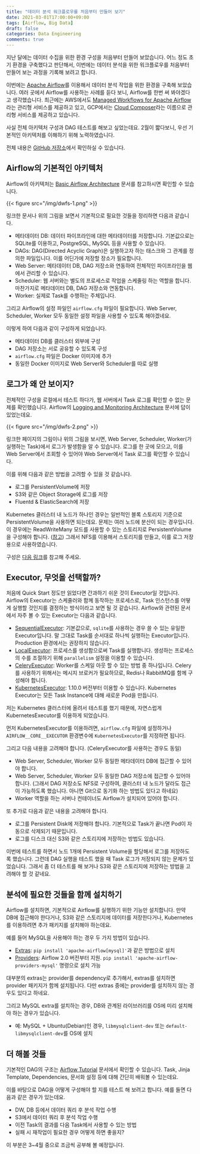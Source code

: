 ```yaml
---
title: "데이터 분석 워크플로우를 처음부터 만들어 보기"
date: 2021-03-01T17:00:00+09:00
tags: [Airflow, Big Data]
draft: false
categories: Data Engineering
comments: true
---
```


지난 달에는 데이터 수집을 위한 환경 구성을 처음부터 만들어 보았습니다. 어느 정도 초기 환경을 구축했다고 판단해서, 이번에는 데이터 분석을 위한 워크플로우를 처음부터 만들어 보는 과정을 기록해 보려고 합니다.

이번에는 [Apache Airflow](http://airflow.apache.org/)를 이용해서 데이터 분석 작업을 위한 환경을 구축해 보았습니다. 여러 곳에서 Airflow를 사용하는 사례를 듣다 보니, Airflow를 한번 써 봐야겠다고 생각했습니다. 최근에는 AWS에서도 [Managed Workflows for Apache Airflow](https://aws.amazon.com/ko/managed-workflows-for-apache-airflow/)라는 관리형 서비스를 제공하고 있고, GCP에서는 [Cloud Composer](https://cloud.google.com/composer/)라는 이름으로 관리형 서비스를 제공하고 있습니다.  

사실 전체 아키텍처 구성과 DAG 테스트를 해보고 싶었는데요. 2월이 짧다보니, 우선 기본적인 아키텍처를 이해하기 위해 노력하였습니다.

전체 내용은 [GitHub 저장소](https://github.com/rubysoho07/data-workflow-from-scratch)에서 확인하실 수 있습니다. 

## Airflow의 기본적인 아키텍처

Airflow의 아키텍처는 [Basic Airflow Architecture](https://airflow.apache.org/docs/apache-airflow/stable/concepts.html#basic-airflow-architecture) 문서를 참고하시면 확인할 수 있습니다. 

{{< figure src="/img/dwfs-1.png" >}}

링크한 문서나 위의 그림을 보면서 기본적으로 필요한 것들을 정리하면 다음과 같습니다. 

* 메타데이터 DB: 데이터 파이프라인에 대한 메타데이터를 저장합니다. 기본값으로는 SQLite를 이용하고, PostgreSQL, MySQL 등을 사용할 수 있습니다. 
* DAGs: DAG(Directed Acyclic Graph)은 실행하고자 하는 태스크와 그 관계를 정의한 파일입니다. 이를 어딘가에 저장할 장소가 필요합니다. 
* Web Server: 메타데이터 DB, DAG 저장소와 연동하여 전체적인 파이프라인을 웹에서 관리할 수 있습니다. 
* Scheduler: 웹 서버와는 별도의 프로세스로 작업을 스케줄링 하는 역할을 합니다. 마찬가지로 메타데이터 DB, DAG 저장소와 연동합니다.
* Worker: 실제로 Task를 수행하는 주체입니다.

그리고 Airflow의 설정 파일인 `airflow.cfg` 파일이 필요합니다. Web Server, Scheduler, Worker 모두 동일한 설정 파일을 사용할 수 있도록 해야겠네요.

이렇게 하여 다음과 같이 구성하게 되었습니다.

* 메타데이터 DB를 클러스터 외부에 구성
* DAG 저장소는 서로 공유할 수 있도록 구성
* `airflow.cfg` 파일은 Docker 이미지에 추가
* 동일한 Docker 이미지로 Web Server와 Scheduler를 따로 실행

## 로그가 왜 안 보이지?

전체적인 구성을 로컬에서 테스트 하다가, 웹 서버에서 Task 로그를 확인할 수 없는 문제를 확인했습니다. Airflow의 [Logging and Monitoring Architecture](https://airflow.apache.org/docs/apache-airflow/stable/logging-monitoring/logging-architecture.html) 문서에 답이 있었는데요. 

{{< figure src="/img/dwfs-2.png" >}}

링크한 페이지의 그림이나 위의 그림을 보시면, Web Server, Scheduler, Worker(가 실행하는 Task)에서 로그가 발생함을 알 수 있습니다. 로그를 한 곳에 모으고, 이를 Web Server에서 조회할 수 있어야 Web Server에서 Task 로그를 확인할 수 있습니다. 

이를 위해 다음과 같은 방법을 고려할 수 있을 것 같습니다. 

* 로그를 PersistentVolume에 저장
* S3와 같은 Object Storage에 로그를 저장
* Fluentd & ElasticSearch에 저장

Kubernetes 클러스터 내 노드가 하나인 경우는 일반적인 블록 스토리지 기준으로 PersistentVolume을 사용하면 되는데요. 문제는 여러 노드에 분산이 되는 경우입니다. 이 경우에는 ReadWriteMany 모드를 사용할 수 있는 스토리지로 PersistentVolume을 구성해야 합니다. ([참고](https://kubernetes.io/ko/docs/concepts/storage/persistent-volumes/#%EC%A0%91%EA%B7%BC-%EB%AA%A8%EB%93%9C)) 그래서 NFS를 이용해서 스토리지를 만들고, 이를 로그 저장용으로 사용하였습니다. 

구성은 [다음 링크](https://github.com/rubysoho07/data-workflow-from-scratch/blob/main/templates/airflow-pods.yaml)를 참고해 주세요.

## Executor, 무엇을 선택할까?

처음에 Quick Start 정도만 읽었다면 간과하기 쉬운 것이 Executor일 것입니다. Airflow의 Executor는 스케줄러와 함께 동작하는 프로세스로, Task 인스턴스를 어떻게 실행할 것인지를 결정하는 방식이라고 보면 될 것 같습니다. Airflow와 관련된 문서에서 자주 볼 수 있는 Executor는 다음과 같습니다.  

* [SequentialExecutor](http://airflow.apache.org/docs/apache-airflow/stable/executor/sequential.html): 기본값으로, `sqlite`를 사용하는 경우 쓸 수 있는 유일한 Executor입니다. 말 그대로 Task를 순서대로 하나씩 실행하는 Executor입니다. Production 환경에서는 권장하지 않습니다.
* [LocalExecutor](http://airflow.apache.org/docs/apache-airflow/stable/executor/local.html): 프로세스를 생성함으로써 Task를 실행합니다. 생성하는 프로세스의 수를 조절하기 위해 `parallelism` 설정을 이용할 수 있습니다.
* [CeleryExecutor](http://airflow.apache.org/docs/apache-airflow/stable/executor/celery.html): Worker를 스케일 아웃 할 수 있는 방법 중 하나입니다. Celery를 사용하기 위해서는 메시지 브로커가 필요하므로, Redis나 RabbitMQ를 함께 구성해야 합니다. 
* [KubernetesExecutor](http://airflow.apache.org/docs/apache-airflow/stable/executor/kubernetes.html): 1.10.0 버전부터 이용할 수 있습니다. Kubernetes Executor는 모든 Task Instance에 대해 새로운 Pod을 만듭니다. 

저는 Kubernetes 클러스터에 올려서 테스트를 했기 때문에, 자연스럽게 KubernetesExecutor를 이용하게 되었습니다. 

먼저 KubernetesExecutor를 이용하려면, `airflow.cfg` 파일에 설정하거나 `AIRFLOW__CORE__EXECUTOR` 환경변수에 `KubernetesExecutor`를 지정하면 됩니다. 

그리고 다음 내용을 고려해야 합니다. (CeleryExecutor를 사용하는 경우도 동일)

* Web Server, Scheduler, Worker 모두 동일한 메타데이터 DB에 접근할 수 있어야 합니다. 
* Web Server, Scheduler, Worker 모두 동일한 DAG 저장소에 접근할 수 있어야 합니다. (그래서 DAG 저장소도 NFS로 구성하여, 클러스터 내 노드가 달라도 접근이 가능하도록 했습니다. 아니면 Git으로 동기화 하는 방법도 있다고 하네요)
* Worker 역할을 하는 서버나 컨테이너도 Airflow가 설치되어 있어야 합니다.

또 추가로 다음과 같은 내용을 고려해야 합니다. 

* 로그를 Persistent Disk에 저장해야 합니다. 기본적으로 Task가 끝나면 Pod이 자동으로 삭제되기 때문입니다.
* 로그를 디스크 대신 S3와 같은 스토리지에 저장하는 방법도 있습니다.

이번에 테스트를 하면서 노드 1개에 Persistent Volume을 할당해서 로그를 저장하도록 했습니다. 그런데 DAG 실행을 테스트 했을 때 Task 로그가 저장되지 않는 문제가 있었습니다. 그래서 좀 더 테스트를 해 보거나 S3와 같은 스토리지에 저장하는 방법을 고려해야 할 것 같네요.

## 분석에 필요한 것들을 함께 설치하기

Airflow를 설치하면, 기본적으로 Airflow를 실행하기 위한 기능만 설치합니다. 만약 DB에 접근해야 한다거나, S3와 같은 스토리지에 데이터를 저장한다거나, Kubernetes를 이용하려면 추가 패키지를 설치해야 하는데요. 

예를 들어 MySQL을 사용해야 하는 경우 두 가지 방법이 있습니다.

* [Extras](https://airflow.apache.org/docs/apache-airflow/stable/extra-packages-ref.html): `pip install 'apache-airflow[mysql]'`과 같은 방법으로 설치
* [Providers](http://airflow.apache.org/docs/apache-airflow/stable/installation.html#provider-packages): Airflow 2.0 버전부터 지원. `pip install 'apache-airflow-providers-mysql'` 명령으로 설치 가능

대부분의 extras는 provider를 dependency로 추가해서, extras를 설치하면 provider 패키지가 함께 설치됩니다. 다만 extras 중에는 provider를 설치하지 않는 경우도 있다고 하네요.

그리고 MySQL extra를 설치하는 경우, DB와 관계된 라이브러리를 OS에 미리 설치해야 하는 경우가 있습니다. 

* 예: MySQL + Ubuntu(Debian)인 경우, `libmysqlclient-dev` 또는 `default-libmysqlclient-dev`를 OS에 설치

## 더 해볼 것들

기본적인 DAG의 구조는 [Airflow Tutorial](https://airflow.apache.org/docs/apache-airflow/stable/tutorial.html) 문서에서 확인할 수 있습니다. Task, Jinja Template, Dependencies, 문서화 설정 등에 대해 간단히 배워볼 수 있는데요. 

이를 바탕으로 DAG을 어떻게 구성해야 할 지를 테스트 해 보려고 합니다. 예를 들면 다음과 같은 경우가 있는데요.

* DW, DB 등에서 데이터 쿼리 후 분석 작업 수행
* S3에서 데이터 쿼리 후 분석 작업 수행
* 이전 Task의 결과를 다음 Task에서 사용할 수 있는 방법
* 실패 시 재작업이 필요한 경우 어떻게 하면 좋을지?

이 부분은 3~4월 중으로 조금씩 공부해 볼 예정입니다.
